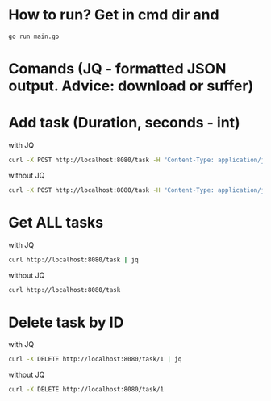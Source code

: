 # How to run? Get in cmd dir and 
```bash 
go run main.go
```

# Comands (JQ - formatted JSON output. Advice: download or suffer)

# Add task (Duration, seconds - int)
with JQ
```bash
curl -X POST http://localhost:8080/task -H "Content-Type: application/json" -d '{"duration":15}' | jq
```
without JQ
```bash
curl -X POST http://localhost:8080/task -H "Content-Type: application/json" -d '{"duration":15}'
```
# Get ALL tasks 
with JQ
```bash
curl http://localhost:8080/task | jq
```
without JQ
```bash
curl http://localhost:8080/task
```
# Delete task by ID
with JQ
```bash 
curl -X DELETE http://localhost:8080/task/1 | jq
```
without JQ
```bash 
curl -X DELETE http://localhost:8080/task/1
```
